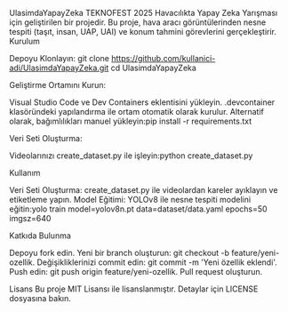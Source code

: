 UlasimdaYapayZeka
TEKNOFEST 2025 Havacılıkta Yapay Zeka Yarışması için geliştirilen bir projedir. Bu proje, hava aracı görüntülerinden nesne tespiti (taşıt, insan, UAP, UAI) ve konum tahmini görevlerini gerçekleştirir.
Kurulum

Depoyu Klonlayın:
git clone https://github.com/kullanici-adi/UlasimdaYapayZeka.git
cd UlasimdaYapayZeka


Geliştirme Ortamını Kurun:

Visual Studio Code ve Dev Containers eklentisini yükleyin.
.devcontainer klasöründeki yapılandırma ile ortam otomatik olarak kurulur.
Alternatif olarak, bağımlılıkları manuel yükleyin:pip install -r requirements.txt




Veri Seti Oluşturma:

Videolarınızı create_dataset.py ile işleyin:python create_dataset.py





Kullanım

Veri Seti Oluşturma: create_dataset.py ile videolardan kareler ayıklayın ve etiketleme yapın.
Model Eğitimi: YOLOv8 ile nesne tespiti modelini eğitin:yolo train model=yolov8n.pt data=dataset/data.yaml epochs=50 imgsz=640



Katkıda Bulunma

Depoyu fork edin.
Yeni bir branch oluşturun: git checkout -b feature/yeni-ozellik.
Değişikliklerinizi commit edin: git commit -m 'Yeni özellik eklendi'.
Push edin: git push origin feature/yeni-ozellik.
Pull request oluşturun.

Lisans
Bu proje MIT Lisansı ile lisanslanmıştır. Detaylar için LICENSE dosyasına bakın.
